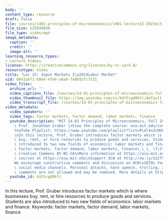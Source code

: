 ```yaml
---
body: ''
content_type: resource
draft: false
file: courses/1401-principles-of-microeconomics/1401-lecture15-2023oct30_360p_16_9.mp4
file_size: 125699038
file_type: video/mp4
image_metadata:
  caption: ''
  credit: ''
  image-alt: ''
learning_resource_types:
- Lecture Videos
license: https://creativecommons.org/licenses/by-nc-sa/4.0/
resourcetype: Video
title: "Lec 15: Input Markets I\u2014Labor Market"
uid: 00432ef1-b0e4-4fe6-a8a0-fe0b92fc7131
video_files:
  archive_url: ''
  video_captions_file: /courses/14-01-principles-of-microeconomics-fall-2023/137py6c_brXus1J-LNHuKSJnoV7kshYLs_transcript.webvtt
  video_thumbnail_file: https://img.youtube.com/vi/kUt5rgd8kfc/default.jpg
  video_transcript_file: /courses/14-01-principles-of-microeconomics-fall-2023/137py6c_brXus1J-LNHuKSJnoV7kshYLs_transcript.pdf
video_metadata:
  video_speakers: ''
  video_tags: Factor markets, factor demand, labor markets, finance
  youtube_description: "MIT 14.01 Principles of Microeconomics, Fall 2023 \nInstructor:\
    \ Prof. Jonathan Gruber \nView the complete course: ocw.mit.edu/courses/14-01-principles-of-microeconomics-spring-2023/\n\
    YouTube Playlist: https://www.youtube.com/playlist?list=PLUl4u3cNGP60V7HxLYRaJMbFzP77bzEjb\n\
    \nIn this lecture, Prof. Gruber introduces factor markets which is where businesses\
    \ buy, rent, or hire resources to produce goods and services. Students are also\
    \ introduced to two new fields of economics: labor markets and finance. Keywords:\
    \ Factor markets, factor demand, labor markets, finance\_\_\_ \t\t\t\t\n\nLicense:\
    \ Creative Commons BY-NC-SA\nMore information at https://ocw.mit.edu/terms\nMore\
    \ courses at https://ocw.mit.edu\nSupport OCW at http://ow.ly/a1If50zVRlQ\n\n\
    We encourage constructive comments and discussion on OCW\u2019s YouTube and other\
    \ social media channels. Personal attacks, hate speech, trolling, and inappropriate\
    \ comments are not allowed and may be removed. More details at https://ocw.mit.edu/comments."
  youtube_id: kUt5rgd8kfc
---
```

In this lecture, Prof. Gruber introduces factor markets which is where businesses buy, rent, or hire resources to produce goods and services. Students are also introduced to two new fields of economics: labor markets and finance. Keywords: factor markets, factor demand, labor markets, finance